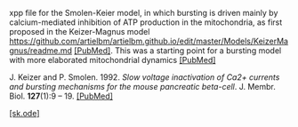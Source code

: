
xpp file for the Smolen-Keier model, in which bursting is driven mainly by calcium-mediated inhibition of ATP production in the mitochondria, as first proposed in the Keizer-Magnus model https://github.com/artielbm/artielbm.github.io/edit/master/Models/KeizerMagnus/readme.md [[PubMed]](https://pubmed.ncbi.nlm.nih.gov/2673420/).  This was a starting point for a bursting model with more elaborated mitochondrial dynamics [[PubMed]](https://pubmed.ncbi.nlm.nih.gov/9575814/)

J. Keizer and P. Smolen. 1992. *Slow voltage inactivation of Ca2+ currents and bursting mechanisms for the mouse pancreatic beta-cell*. J. Membr. Biol. __127__(1):9 – 19. [[PubMed]](https://pubmed.ncbi.nlm.nih.gov/1328645/)

[[sk.ode]](sk.ode)
